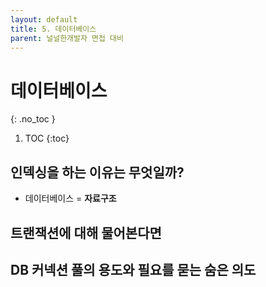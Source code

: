 ```yaml
---
layout: default
title: 5. 데이터베이스
parent: 널널한개발자 면접 대비
---
```


# 데이터베이스
{: .no_toc }

1. TOC
{:toc}

## 인덱싱을 하는 이유는 무엇일까?

- 데이터베이스 = **자료구조**

## 트랜잭션에 대해 물어본다면



## DB 커넥션 풀의 용도와 필요를 묻는 숨은 의도

